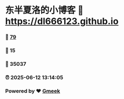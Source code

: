 # 东半夏洛的小博客 :link: https://dl666123.github.io 
### :page_facing_up: [79](https://dl666123.github.io/tag.html) 
### :speech_balloon: 15 
### :hibiscus: 35037 
### :alarm_clock: 2025-06-12 13:14:05 
### Powered by :heart: [Gmeek](https://github.com/Meekdai/Gmeek)
